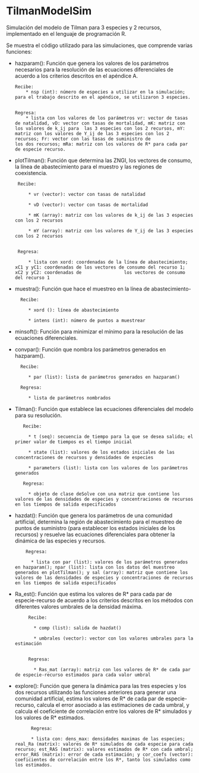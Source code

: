 # TilmanModelSim
Simulación del modelo de Tilman para 3 especies y 2 recursos, implementado en el lenguaje de programación R.

Se muestra el código utilizado para las simulaciones, que comprende varias funciones:

- hazparam(): Función que genera los valores de los parámetros necesarios para la resolución de las ecuaciones diferenciales de acuerdo a los criterios descritos en el apéndice A.
      
      
      Recibe: 
          * nsp (int): número de especies a utilizar en la simulación; para el trabajo descrito en el apéndice, se utilizaron 3 especies.
      
      
      Regresa:
          * lista con los valores de los parámetros vr: vector de tasas de natalidad, vD: vector con tasas de mortalidad, mK: matriz con los valores de k_ij para  las 3 especies con los 2 recursos, mY: matriz con los valores de Y_ij de las 3 especies con los 2 recursos; Fr: vector con las tasas de suministro de              los dos recursos; mRa: matriz con los valores de R* para cada par de especie recurso.
 
 
- plotTilman(): Función que determina las ZNGI, los vectores de consumo, la línea de abastecimiento para el muestro y las regiones de coexistencia.
       
       Recibe:
           
           * vr (vector): vector con tasas de natalidad
           
           * vD (vector): vector con tasas de mortalidad
           
           * mK (array): matriz con los valores de k_ij de las 3 especies con los 2 recursos
           
           * mY (array): matriz con los valores de Y_ij de las 3 especies con los 2 recursos
       
       
       Regresa:
           
           * lista con xord: coordenadas de la línea de abastecimiento; xC1 y yC1: coordenadas de los vectores de consumo del recurso 1; xC2 y yC2: coordenadas de                los vectores de consumo del recurso 1
 
 
- muestra(): Función que hace el muestreo en la línea de abastecimiento-
        
        Recibe:
           
           * xord (): línea de abastecimiento
           
           * intens (int): número de puntos a muestrear
           
           
      
- minsoft(): Función para minimizar el mínimo para la resolución de las ecuaciones diferenciales.



- convpar(): Función que nombra los parámetros generados en hazparam().
        
        Recibe:
           
           * par (list): lista de parámetros generados en hazparam()
        
        Regresa:
           
           * lista de parámetros nombrados
           
           
- Tilman(): Función que establece las ecuaciones diferenciales del modelo para su resolución.
         
         Recibe:
           
           * t (seq): secuencia de tiempo para la que se desea salida; el primer valor de tiempos es el tiempo inicial
           
           * state (list): valores de los estados iniciales de las concentraciones de recursos y densidades de especies
           
           * parameters (list): lista con los valores de los parámetros generados
         
         Regresa:
         
           * objeto de clase deSolve con una matriz que contiene los valores de las densidades de especies y concentraciones de recursos en los tiempos de salida especificados
             

- hazdat(): Función que genera los parámetros de una comunidad artificial, determina la región de abastecimiento para el muestreo de puntos de suministro (para    establecer los estados iniciales de los recursos) y resuelve las ecuaciones diferenciales para obtener la dinámica de las especies y recursos.
          
          
          Regresa:
          
            * lista con par (list): valores de los parámetros generados en hazparam(); npar (list): lista con los datos del muestreo generados en plotTilman(); y sal (array): matriz que contiene los valores de las densidades de especies y concentraciones de recursos en los tiempos de salida especificados
           
           
- Ra_est(): Función que estima los valores de R* para cada par de especie-recurso de acuerdo a los criterios descritos en los métodos con diferentes valores     umbrales de la densidad máxima.
           
           
           Recibe: 
           
             * comp (list): salida de hazdat()
             
             * umbrales (vector): vector con los valores umbrales para la estimación
           
           
           Regresa:
           
             * Ras_mat (array): matriz con los valores de R* de cada par de especie-recurso estimados para cada valor umbral
             
       
- explore(): Función que genera la dinámica para las tres especies y los dos recursos utilizando las funciones anteriores para generar una comunidad artificial,    estima los valores de R* de cada par de especie-recurso, calcula el error asociado a las estimaciones de cada umbral, y calcula el coeficiente de correlación entre los valores de R* simulados y los valores de R* estimados.  
            
            
            Regresa:
            
            * lista con: dens_max: densidades maximas de las especies; real_Ra (matrix): valores de R* simulados de cada especie para cada recurso; est_RAS (matrix): valores estimados de R* con cada umbral; error_RAS (matrix): error de cada estimación; y cor_coefs (vector): coeficientes de correlación entre los R*, tanto los simulados como los estimados.
              
              
          
